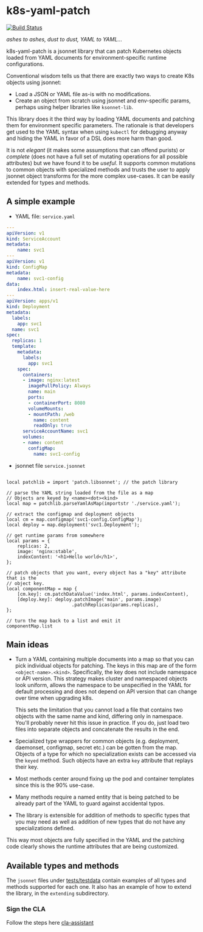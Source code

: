 k8s-yaml-patch
===

[![Build Status](https://travis-ci.org/splunk/k8s-yaml-patch.svg?branch=master)](https://travis-ci.org/splunk/k8s-yaml-patch)

_ashes to ashes, dust to dust, YAML to YAML..._

k8s-yaml-patch is a jsonnet library that can patch Kubernetes objects loaded from YAML documents for environment-specific
runtime configurations.

Conventional wisdom tells us that there are exactly two ways to create K8s objects using jsonnet:

* Load a JSON or YAML file as-is with no modifications.
* Create an object from scratch using jsonnet and env-specific params, perhaps using helper libraries like `ksonnet-lib`.

This library does it the third way by loading YAML documents and patching them for environment specific parameters.
The rationale is that developers get used to the YAML syntax when using `kubectl` for debugging anyway and hiding the
YAML in favor of a DSL does more harm than good.

It is not _elegant_ (it makes some assumptions that can offend purists) or _complete_
(does not have a full set of mutating operations for all possible attributes) but we have found it to be
_useful_. It supports common mutations to common objects with specialized methods and trusts the
user to apply jsonnet object transforms for the more complex use-cases. It can be easily extended for types and methods.

A simple example
---

* YAML file: `service.yaml`

```yaml
---
apiVersion: v1
kind: ServiceAccount
metadata:
    name: svc1
---
apiVersion: v1
kind: ConfigMap
metadata:
    name: svc1-config
data:
    index.html: insert-real-value-here
---
apiVersion: apps/v1
kind: Deployment
metadata:
  labels:
    app: svc1
  name: svc1
spec:
  replicas: 1
  template:
    metadata:
      labels:
        app: svc1
    spec:
      containers:
      - image: nginx:latest
        imagePullPolicy: Always
        name: main
        ports:
        - containerPort: 8080
        volumeMounts:
        - mountPath: /web
          name: content
          readOnly: true
      serviceAccountName: svc1
      volumes:
      - name: content
        configMap:
          name: svc1-config
```

* jsonnet file `service.jsonnet`

```jsonnet

local patchlib = import 'patch.libsonnet'; // the patch library

// parse the YAML string loaded from the file as a map
// Objects are keyed by <name><dot><kind>
local map = patchlib.parseYamlAsMap(importstr './service.yaml');

// extract the configmap and deployment objects
local cm = map.configmap('svc1-config.ConfigMap');
local deploy = map.deployment('svc1.Deployment');

// get runtime params from somewhere
local params = {
    replicas: 2,
    image: 'nginx:stable',
    indexContent: '<h1>Hello world</h1>',
};

// patch objects that you want, every object has a "key" attribute that is the
// object key.
local componentMap = map {
    [cm.key]: cm.patchDataValue('index.html', params.indexContent),
    [deploy.key]: deploy.patchImage('main', params.image)
                        .patchReplicas(params.replicas),
};

// turn the map back to a list and emit it
componentMap.list
```

Main ideas
---

* Turn a YAML containing multiple documents into a map so that you can pick individual objects
  for patching. The keys in this map are of the form `<object-name>.<kind>`. Specifically, the key does not
  include namespace or API version. This strategy makes cluster and namespaced objects look uniform,
  allows the namespace to be unspecified in the YAML for default processing and does not depend on
  API version that can change over time when upgrading k8s.

  This sets the limitation that you cannot load a file that contains two objects with the same name and
  kind, differing only in namespace. You'll probably never hit this issue in practice. If you do, just
  load two files into separate objects and concatenate the results in the end.

* Specialized type wrappers for common objects (e.g. deployment, daemonset, configmap, secret etc.)
  can be gotten from the map. Objects of a type for which no specialization exists can be accessed
  via the `keyed` method. Such objects have an extra `key` attribute that replays their key.

* Most methods center around fixing up the pod and container templates since this is the 90% use-case.

* Many methods require a named entity that is being patched to be already part of the YAML to
  guard against accidental typos.

* The library is extensible for addition of methods to specific types that you may need as well
  as addition of new types that do not have any specializations defined.

This way most objects are fully specified in the YAML and the patching code clearly shows the runtime
attributes that are being customized.

Available types and methods
---

The `jsonnet` files under [tests/testdata](tests/testdata) contain examples of all types and methods supported for
each one. It also has an example of how to extend the library, in the `extending` subdirectory.

### Sign the CLA

Follow the steps here [cla-assistant](https://github.com/splunk/cla-agreement)
